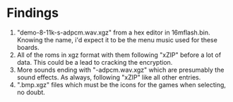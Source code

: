 # Findings
1. "demo-8-11k-s-adpcm.wav.xgz" from a hex editor in 16mflash.bin. Knowing the name, i'd expect it to be the menu music used for these boards.
2. All of the roms in xgz format with them following "xZIP" before a lot of data. This could be a lead to cracking the encryption.
3. More sounds ending with "-adpcm.wav.xgz" which are presumably the sound effects. As always, following "xZIP" like all other entries.
4. ".bmp.xgz" files which must be the icons for the games when selecting, no doubt.
